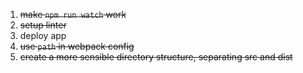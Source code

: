 1. ~~make `npm run watch` work~~
2. ~~setup linter~~
3. deploy app
4. ~~use `path` in webpack config~~
5. ~~create a more sensible directory structure, separating src and dist~~
